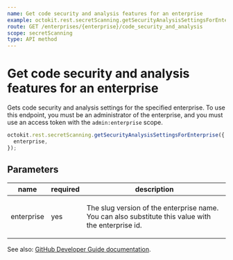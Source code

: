 ```yaml
---
name: Get code security and analysis features for an enterprise
example: octokit.rest.secretScanning.getSecurityAnalysisSettingsForEnterprise({ enterprise })
route: GET /enterprises/{enterprise}/code_security_and_analysis
scope: secretScanning
type: API method
---
```


# Get code security and analysis features for an enterprise

Gets code security and analysis settings for the specified enterprise.
To use this endpoint, you must be an administrator of the enterprise, and you must use an access token with the `admin:enterprise` scope.

```js
octokit.rest.secretScanning.getSecurityAnalysisSettingsForEnterprise({
  enterprise,
});
```

## Parameters

<table>
  <thead>
    <tr>
      <th>name</th>
      <th>required</th>
      <th>description</th>
    </tr>
  </thead>
  <tbody>
    <tr><td>enterprise</td><td>yes</td><td>

The slug version of the enterprise name. You can also substitute this value with the enterprise id.

</td></tr>
  </tbody>
</table>

See also: [GitHub Developer Guide documentation](https://docs.github.com/rest/enterprise-admin#get-code-security-analysis-features-for-an-enterprise).
